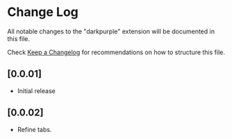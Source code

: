 # Change Log

All notable changes to the "darkpurple" extension will be documented in this file.

Check [Keep a Changelog](http://keepachangelog.com/) for recommendations on how to structure this file.

## [0.0.01]

- Initial release

## [0.0.02]

- Refine tabs.
